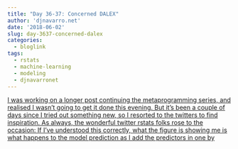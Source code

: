 ```yaml
---
title: "Day 36-37: Concerned DALEX"
author: 'djnavarro.net'
date: '2018-06-02'
slug: day-3637-concerned-dalex
categories:
  - bloglink
tags:
  - rstats
  - machine-learning
  - modeling
  - djnavarronet
---
```


[I was working on a longer post continuing the metaprogramming series, and realised I wasn’t going to get it done this evening. But it’s been a couple of days since I tried out something new, so I resorted to the twitters to find inspiration. As always, the wonderful twitter rstats folks rose to the occasion: If I’ve understood this correctly, what the figure is showing me is what happens to the model prediction as I add the predictors in one by<i class="fas fa-external-link-alt"></i>](https://djnavarro.net/post/2018-06-02-concerned-dalex/)

